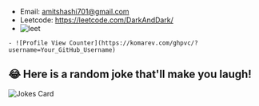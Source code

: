 
- Email: amitshashi701@gmail.com
- Leetcode: https://leetcode.com/DarkAndDark/
- ![leet](https://user-images.githubusercontent.com/73923245/232561950-c41b7cf0-c1c0-4ce4-9228-7bde81b19434.JPG)


```
- ![Profile View Counter](https://komarev.com/ghpvc/?username=Your_GitHub_Username)
```


## 😂 Here is a random joke that'll make you laugh!
![Jokes Card](https://readme-jokes.vercel.app/api)
